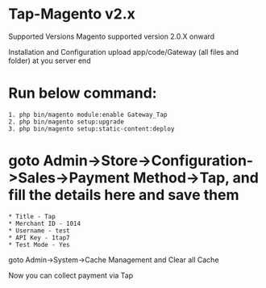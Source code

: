 # Tap-Magento v2.x

Supported Versions
Magento supported version 2.0.X onward

Installation and Configuration
upload app/code/Gateway (all files and folder) at you server end

# Run below command:
	1. php bin/magento module:enable Gateway_Tap
	2. php bin/magento setup:upgrade
	3. php bin/magento setup:static-content:deploy


# goto Admin->Store->Configuration->Sales->Payment Method->Tap, and fill the details here and save them
	* Title - Tap
	* Merchant ID - 1014
	* Username - test
	* API Key - 1tap7
	* Test Mode - Yes

goto Admin->System->Cache Management and Clear all Cache

Now you can collect payment via Tap